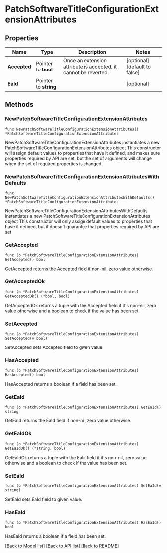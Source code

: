 # PatchSoftwareTitleConfigurationExtensionAttributes

## Properties

Name | Type | Description | Notes
------------ | ------------- | ------------- | -------------
**Accepted** | Pointer to **bool** | Once an extension attribute is accepted, it cannot be reverted. | [optional] [default to false]
**EaId** | Pointer to **string** |  | [optional] 

## Methods

### NewPatchSoftwareTitleConfigurationExtensionAttributes

`func NewPatchSoftwareTitleConfigurationExtensionAttributes() *PatchSoftwareTitleConfigurationExtensionAttributes`

NewPatchSoftwareTitleConfigurationExtensionAttributes instantiates a new PatchSoftwareTitleConfigurationExtensionAttributes object
This constructor will assign default values to properties that have it defined,
and makes sure properties required by API are set, but the set of arguments
will change when the set of required properties is changed

### NewPatchSoftwareTitleConfigurationExtensionAttributesWithDefaults

`func NewPatchSoftwareTitleConfigurationExtensionAttributesWithDefaults() *PatchSoftwareTitleConfigurationExtensionAttributes`

NewPatchSoftwareTitleConfigurationExtensionAttributesWithDefaults instantiates a new PatchSoftwareTitleConfigurationExtensionAttributes object
This constructor will only assign default values to properties that have it defined,
but it doesn't guarantee that properties required by API are set

### GetAccepted

`func (o *PatchSoftwareTitleConfigurationExtensionAttributes) GetAccepted() bool`

GetAccepted returns the Accepted field if non-nil, zero value otherwise.

### GetAcceptedOk

`func (o *PatchSoftwareTitleConfigurationExtensionAttributes) GetAcceptedOk() (*bool, bool)`

GetAcceptedOk returns a tuple with the Accepted field if it's non-nil, zero value otherwise
and a boolean to check if the value has been set.

### SetAccepted

`func (o *PatchSoftwareTitleConfigurationExtensionAttributes) SetAccepted(v bool)`

SetAccepted sets Accepted field to given value.

### HasAccepted

`func (o *PatchSoftwareTitleConfigurationExtensionAttributes) HasAccepted() bool`

HasAccepted returns a boolean if a field has been set.

### GetEaId

`func (o *PatchSoftwareTitleConfigurationExtensionAttributes) GetEaId() string`

GetEaId returns the EaId field if non-nil, zero value otherwise.

### GetEaIdOk

`func (o *PatchSoftwareTitleConfigurationExtensionAttributes) GetEaIdOk() (*string, bool)`

GetEaIdOk returns a tuple with the EaId field if it's non-nil, zero value otherwise
and a boolean to check if the value has been set.

### SetEaId

`func (o *PatchSoftwareTitleConfigurationExtensionAttributes) SetEaId(v string)`

SetEaId sets EaId field to given value.

### HasEaId

`func (o *PatchSoftwareTitleConfigurationExtensionAttributes) HasEaId() bool`

HasEaId returns a boolean if a field has been set.


[[Back to Model list]](../README.md#documentation-for-models) [[Back to API list]](../README.md#documentation-for-api-endpoints) [[Back to README]](../README.md)


